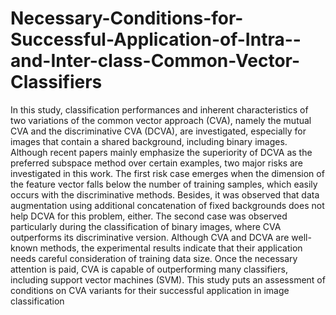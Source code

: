 # Necessary-Conditions-for-Successful-Application-of-Intra--and-Inter-class-Common-Vector-Classifiers

In this study, classification performances and inherent characteristics of two variations of the common vector approach (CVA), namely the mutual CVA and the discriminative CVA (DCVA), are investigated, especially for images that contain a shared background, including binary images. Although recent papers mainly emphasize the superiority of DCVA as the preferred subspace method over certain examples, two major risks are investigated in this work. The first risk case emerges when the dimension of the feature vector falls below the number of training samples, which easily occurs with the discriminative methods. Besides, it was observed that data augmentation using additional concatenation of fixed backgrounds does not help DCVA for this problem, either. The second case was observed particularly during the classification of binary images, where CVA outperforms its discriminative version. Although CVA and DCVA are well-known methods, the experimental results indicate that their application needs careful consideration of training data size. Once the necessary attention is paid, CVA is capable of outperforming many classifiers, including support vector machines (SVM). This study puts an assessment of conditions on CVA variants for their successful application in image classification
